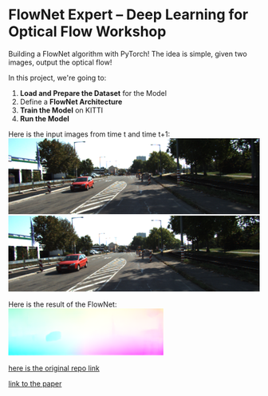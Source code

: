 # FlowNet Expert – Deep Learning for Optical Flow Workshop

Building a FlowNet algorithm with PyTorch! The idea is simple, given two images, output the optical flow!


In this project, we're going to:

1.   **Load and Prepare the Dataset** for the Model
2.   Define a **FlowNet Architecture**
3.   **Train the Model** on KITTI
4.   **Run the Model**

Here is the input images from time t and time t+1:
![img1](https://github.com/hankkkwu/FlowNetSimple/blob/main/dataset/images_2/000088_10.png)
![img2](https://github.com/hankkkwu/FlowNetSimple/blob/main/dataset/images_2/000088_11.png)

Here is the result of the FlowNet:
![result](https://github.com/hankkkwu/FlowNetSimple/blob/main/output.png)


[here is the original repo link](https://github.com/ClementPinard/FlowNetPytorch)

[link to the paper](https://arxiv.org/pdf/1504.06852.pdf)